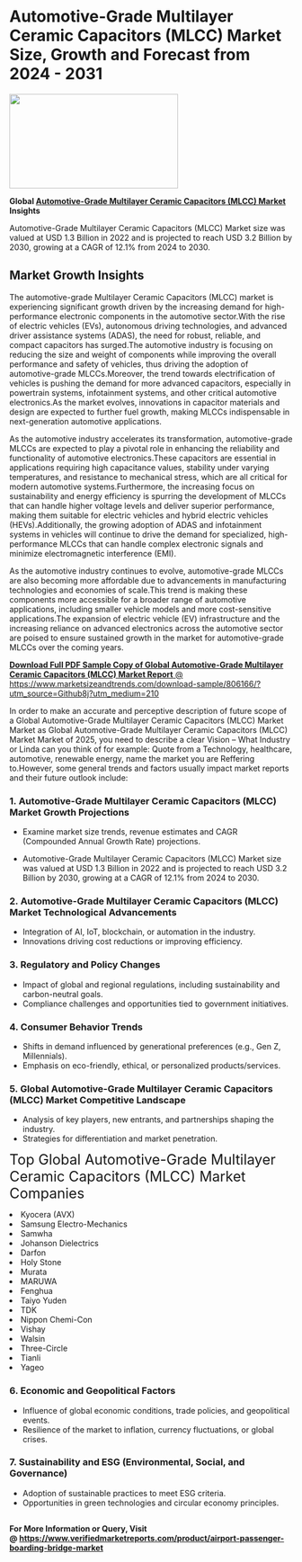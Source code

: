 <H1>Automotive-Grade Multilayer Ceramic Capacitors (MLCC) Market Size, Growth and Forecast from 2024 - 2031</H1><img class="aligncenter size-medium wp-image-584254" src="https://thirdeyenews.in/wp-content/uploads/2024/09/Global-Market-Research-300x168.jpeg" alt="" width="300" height="168" /><p><strong>Global&nbsp;<a href="https://www.marketsizeandtrends.com/download-sample/806166/?utm_source=Github8j?utm_medium=210">Automotive-Grade Multilayer Ceramic Capacitors (MLCC) Market</a> Insights</strong></p><p>Automotive-Grade Multilayer Ceramic Capacitors (MLCC) Market size was valued at USD 1.3 Billion in 2022 and is projected to reach USD 3.2 Billion by 2030, growing at a CAGR of 12.1% from 2024 to 2030.</p><p><h2>Market Growth Insights</h2> <p>The automotive-grade Multilayer Ceramic Capacitors (MLCC) market is experiencing significant growth driven by the increasing demand for high-performance electronic components in the automotive sector.With the rise of electric vehicles (EVs), autonomous driving technologies, and advanced driver assistance systems (ADAS), the need for robust, reliable, and compact capacitors has surged.The automotive industry is focusing on reducing the size and weight of components while improving the overall performance and safety of vehicles, thus driving the adoption of automotive-grade MLCCs.Moreover, the trend towards electrification of vehicles is pushing the demand for more advanced capacitors, especially in powertrain systems, infotainment systems, and other critical automotive electronics.As the market evolves, innovations in capacitor materials and design are expected to further fuel growth, making MLCCs indispensable in next-generation automotive applications.</p> <p><a href="#"></a></p> <p>As the automotive industry accelerates its transformation, automotive-grade MLCCs are expected to play a pivotal role in enhancing the reliability and functionality of automotive electronics.These capacitors are essential in applications requiring high capacitance values, stability under varying temperatures, and resistance to mechanical stress, which are all critical for modern automotive systems.Furthermore, the increasing focus on sustainability and energy efficiency is spurring the development of MLCCs that can handle higher voltage levels and deliver superior performance, making them suitable for electric vehicles and hybrid electric vehicles (HEVs).Additionally, the growing adoption of ADAS and infotainment systems in vehicles will continue to drive the demand for specialized, high-performance MLCCs that can handle complex electronic signals and minimize electromagnetic interference (EMI).</p> <p>As the automotive industry continues to evolve, automotive-grade MLCCs are also becoming more affordable due to advancements in manufacturing technologies and economies of scale.This trend is making these components more accessible for a broader range of automotive applications, including smaller vehicle models and more cost-sensitive applications.The expansion of electric vehicle (EV) infrastructure and the increasing reliance on advanced electronics across the automotive sector are poised to ensure sustained growth in the market for automotive-grade MLCCs over the coming years.</p> <p><a href="#"></p><p><span class=""><strong>Download Full PDF Sample Copy of Global Automotive-Grade Multilayer Ceramic Capacitors (MLCC) Market Report</strong> @ <a href="https://www.marketsizeandtrends.com/download-sample/806166/?utm_source=Github8j?utm_medium=210" target="_blank">https://www.marketsizeandtrends.com/download-sample/806166/?utm_source=Github8j?utm_medium=210</a></span></p><p>In order to make an accurate and perceptive description of future scope of a Global&nbsp;Automotive-Grade Multilayer Ceramic Capacitors (MLCC) Market Market as Global&nbsp;Automotive-Grade Multilayer Ceramic Capacitors (MLCC) Market Market of 2025, you need to describe a clear Vision &ndash; What Industry or Linda can you think of for example: Quote from a Technology, healthcare, automotive, renewable energy, name the market you are Reffering to.However, some general trends and factors usually impact market reports and their future outlook include:</p><h3>1.&nbsp;<strong>Automotive-Grade Multilayer Ceramic Capacitors (MLCC) Market Growth Projections</strong></h3><ul><li>Examine market size trends, revenue estimates and CAGR (Compounded Annual Growth Rate) projections.</li><li><p>Automotive-Grade Multilayer Ceramic Capacitors (MLCC) Market size was valued at USD 1.3 Billion in 2022 and is projected to reach USD 3.2 Billion by 2030, growing at a CAGR of 12.1% from 2024 to 2030.</p></li></ul><h3>2.&nbsp;<strong>Automotive-Grade Multilayer Ceramic Capacitors (MLCC) Market Technological Advancements</strong></h3><ul><li>Integration of AI, IoT, blockchain, or automation in the industry.</li><li>Innovations driving cost reductions or improving efficiency.</li></ul><h3>3.&nbsp;<strong>Regulatory and Policy Changes</strong></h3><ul><li>Impact of global and regional regulations, including sustainability and carbon-neutral goals.</li><li>Compliance challenges and opportunities tied to government initiatives.</li></ul><h3>4.&nbsp;<strong>Consumer Behavior Trends</strong></h3><ul><li>Shifts in demand influenced by generational preferences (e.g., Gen Z, Millennials).</li><li>Emphasis on eco-friendly, ethical, or personalized products/services.</li></ul><h3>5.&nbsp;<strong>Global Automotive-Grade Multilayer Ceramic Capacitors (MLCC) Market Competitive Landscape</strong></h3><ul><li>Analysis of key players, new entrants, and partnerships shaping the industry.</li><li>Strategies for differentiation and market penetration.</li></ul><p data-pm-slice="1 1 []"><span style="color: inherit; font-family: inherit; font-size: 25px;">Top Global Automotive-Grade Multilayer Ceramic Capacitors (MLCC) Market Companies</span></p><div class="" data-test-id=""><p><li>Kyocera (AVX)</li><li> Samsung Electro-Mechanics</li><li> Samwha</li><li> Johanson Dielectrics</li><li> Darfon</li><li> Holy Stone</li><li> Murata</li><li> MARUWA</li><li> Fenghua</li><li> Taiyo Yuden</li><li> TDK</li><li> Nippon Chemi-Con</li><li> Vishay</li><li> Walsin</li><li> Three-Circle</li><li> Tianli</li><li> Yageo</li></p></div><h3>6.&nbsp;<strong>Economic and Geopolitical Factors</strong></h3><ul><li>Influence of global economic conditions, trade policies, and geopolitical events.</li><li>Resilience of the market to inflation, currency fluctuations, or global crises.</li></ul><h3>7.&nbsp;<strong>Sustainability and ESG (Environmental, Social, and Governance)</strong></h3><ul><li>Adoption of sustainable practices to meet ESG criteria.</li><li>Opportunities in green technologies and circular economy principles.</li></ul><h2><strong style="font-size: 14px;">For More Information or Query, Visit @&nbsp;</strong><a style="background-color: #ffffff; font-size: 14px;" href="https://www.marketsizeandtrends.com/report/automotive-grade-multilayer-ceramic-capacitors-mlcc-market/" target="_blank">https://www.verifiedmarketreports.com/product/airport-passenger-boarding-bridge-market</a></h2>